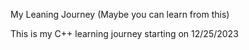 My Leaning Journey (Maybe you can learn from this)

This is my C++ learning journey starting on 12/25/2023

